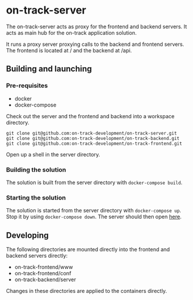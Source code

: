 # on-track-server
The on-track-server acts as proxy for the frontend and backend servers. It acts as main hub for the on-track application solution. 

It runs a proxy server proxying calls to the backend and frontend servers. The frontend is located at / and the backend at /api.

## Building and launching
### Pre-requisites
- docker
- docker-compose

Check out the server and the frontend and backend into a workspace directory.
```
git clone git@github.com:on-track-development/on-track-server.git
git clone git@github.com:on-track-development/on-track-backend.git
git clone git@github.com:on-track-development/on-track-frontend.git
```
Open up a shell in the server directory.

### Building the solution
The solution is built from the server directory with `docker-compose build`. 

### Starting the solution
The solution is started from the server directory with `docker-compose up`. Stop it by using `docker-compose down`. The server should then open [here](http://127.0.0.1).

## Developing
The following directories are mounted directly into the frontend and backend servers directly:
- on-track-frontend/www
- on-track-frontend/conf
- on-track-backend/server

Changes in these directories are applied to the containers directly. 
